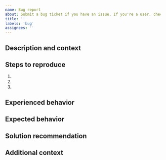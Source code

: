 ```yaml
---
name: Bug report
about: Submit a bug ticket if you have an issue. If you're a user, check out the Story Protocol Discord server for faster assistance.
title: ''
labels: 'bug'
assignees: ''
---
```

<!--- Fill out the fields if you're an integrator or contributor. -->

## Description and context
<!--- Provide a detailed description of the problem to expedite the process. -->


## Steps to reproduce
<!--- Describe what happened step by step. -->
<!--- If applicable, provide a link to a live example or include code to reproduce. -->

1.
2.
3.

## Experienced behavior
<!--- Describe what happened after the last step. -->


## Expected behavior
<!--- Describe what was expected to happen instead. -->


## Solution recommendation
<!--- Not mandatory, but feel free to recommend a way to fix the issue. -->


## Additional context
<!--- Add any other context about the problem here, such as screenshots or logs. -->

